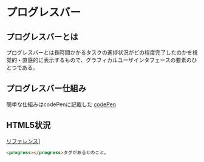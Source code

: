 # プログレスバー

## プログレスバーとは

プログレスバーとは長時間かかるタスクの進捗状況がどの程度完了したのかを視覚的・直感的に表示するもので、グラフィカルユーザインタフェースの要素のひとつである。


## プログレスバー仕組み

簡単な仕組みはcodePenに記載した
[codePen](https://codepen.io/naohito-t/pen/yLbQrVp)

## HTML5状況
[リファレンス](https://developer.mozilla.org/ja/docs/Web/HTML/Element/progress)]

```html
<progress></progress>タグがあるとのこと。
```
